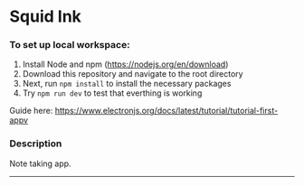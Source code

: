# Squid Ink
### To set up local workspace:
1. Install Node and npm (https://nodejs.org/en/download)
2. Download this repository and navigate to the root directory
3. Next, run `npm install` to install the necessary packages
4. Try `npm run dev` to test that everthing is working

Guide here: https://www.electronjs.org/docs/latest/tutorial/tutorial-first-appv

### Description
Note taking app.

---
